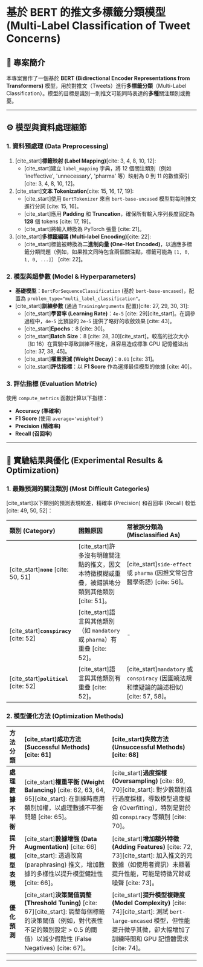 # 基於 BERT 的推文多標籤分類模型 (Multi-Label Classification of Tweet Concerns)

## 🎯 專案簡介

本專案實作了一個基於 **BERT (Bidirectional Encoder Representations from Transformers)** 模型，用於對推文（Tweets）進行**多標籤分類**（Multi-Label Classification）。模型的目標是識別一則推文可能同時表達的**多種**關注類別或擔憂。

---

## ⚙️ 模型與資料處理細節

### 1. 資料預處理 (Data Preprocessing)

1.  [cite_start]**標籤映射 (Label Mapping)**[cite: 3, 4, 8, 10, 12]:
    * [cite_start]建立 `label_mapping` 字典，將 12 個關注類別（例如 'ineffective', 'unnecessary', 'pharma' 等）映射為 0 到 11 的數值索引 [cite: 3, 4, 8, 10, 12]。
2.  [cite_start]**文本 Tokenization**[cite: 15, 16, 17, 19]:
    * [cite_start]使用 `BertTokenizer` 來自 `bert-base-uncased` 模型對每則推文進行分詞 [cite: 15, 16]。
    * [cite_start]應用 **Padding** 和 **Truncation**，確保所有輸入序列長度固定為 **128** 個 tokens [cite: 17, 19]。
    * [cite_start]將輸入轉換為 PyTorch 張量 [cite: 21]。
3.  [cite_start]**多標籤編碼 (Multi-label Encoding)**[cite: 22]:
    * [cite_start]標籤被轉換為**二進制向量 (One-Hot Encoded)**，以適應多標籤分類問題（例如，如果推文同時包含兩個關注點，標籤可能為 `[1, 0, 1, 0, ...]`） [cite: 22]。

### 2. 模型與超參數 (Model & Hyperparameters)

* **基礎模型**：`BertForSequenceClassification` (基於 `bert-base-uncased`)，配置為 `problem_type="multi_label_classification"`。
* [cite_start]**訓練參數** (通過 `TrainingArguments` 配置)[cite: 27, 29, 30, 31]:
    * [cite_start]**學習率 (Learning Rate)**：`4e-5` [cite: 29][cite_start]。在調參過程中，`4e-5` 比預設的 `2e-5` 提供了略好的收斂效果 [cite: 43]。
    * [cite_start]**Epochs**：8 [cite: 30]。
    * [cite_start]**Batch Size**：8 [cite: 28, 30][cite_start]。較高的批次大小（如 16）在實驗中導致訓練不穩定，且容易造成標準 GPU 記憶體溢出 [cite: 37, 38, 45]。
    * [cite_start]**權重衰減 (Weight Decay)**：`0.01` [cite: 31]。
    * [cite_start]**評估指標**：以 **F1 Score** 作為選擇最佳模型的依據 [cite: 40]。

### 3. 評估指標 (Evaluation Metric)

使用 `compute_metrics` 函數計算以下指標：
* **Accuracy (準確率)**
* **F1 Score** (使用 `average='weighted'`)
* **Precision (精確率)**
* **Recall (召回率)**

---

## 🔬 實驗結果與優化 (Experimental Results & Optimization)

### 1. 最難預測的關注類別 (Most Difficult Categories)

[cite_start]以下類別的預測表現較差，精確率 (Precision) 和召回率 (Recall) 較低 [cite: 49, 50, 52]：

| 類別 (Category) | 困難原因 | 常被誤分類為 (Misclassified As) |
| :--- | :--- | :--- |
| [cite_start]**`none`** [cite: 50, 51] | [cite_start]許多沒有明確關注點的推文，因文本特徵模糊或重疊，被錯誤地分類到其他類別 [cite: 51]。 | [cite_start]`side-effect` 或 `pharma` (因推文常包含醫學術語) [cite: 56]。 |
| [cite_start]**`conspiracy`** [cite: 52] | [cite_start]語言與其他類別（如 `mandatory` 或 `pharma`）有重疊 [cite: 52]。 | - |
| [cite_start]**`political`** [cite: 52] | [cite_start]語言與其他類別有重疊 [cite: 52]。 | [cite_start]`mandatory` 或 `conspiracy` (因圍繞法規和懷疑論的論述相似) [cite: 57, 58]。 |

### 2. 模型優化方法 (Optimization Methods)

| 方法分類 | [cite_start]成功方法 (Successful Methods) [cite: 61] | [cite_start]失敗方法 (Unsuccessful Methods) [cite: 68] |
| :--- | :--- | :--- |
| **處理數據不平衡** | [cite_start]**權重平衡 (Weight Balancing)** [cite: 62, 63, 64, 65][cite_start]: 在訓練時應用類別加權，以處理數據不平衡問題 [cite: 65]。 | [cite_start]**過度採樣 (Oversampling)** [cite: 69, 70][cite_start]: 對少數類別進行過度採樣，導致模型過度擬合 (Overfitting)，特別是對於如 `conspiracy` 等類別 [cite: 70]。 |
| **提升模型表現** | [cite_start]**數據增強 (Data Augmentation)** [cite: 66][cite_start]: 透過改寫 (paraphrasing) 推文，增加數據的多樣性以提升模型健壯性 [cite: 66]。 | [cite_start]**增加額外特徵 (Adding Features)** [cite: 72, 73][cite_start]: 加入推文的元數據（如使用者資訊）未顯著提升性能，可能是特徵冗餘或噪聲 [cite: 73]。 |
| **優化預測** | [cite_start]**決策閾值調整 (Threshold Tuning)** [cite: 67][cite_start]: 調整每個標籤的決策閾值（例如，對代表性不足的類別設定 > 0.5 的閾值）以減少假陰性 (False Negatives) [cite: 67]。 | [cite_start]**提升模型複雜度 (Model Complexity)** [cite: 74][cite_start]: 測試 `bert-large-uncased` 模型，但性能提升微乎其微，卻大幅增加了訓練時間和 GPU 記憶體需求 [cite: 74]。 |

---
